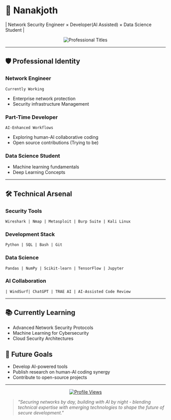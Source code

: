 # 🔐 Nanakjoth 
| Network Security Engineer × Developer(AI Assisted) × Data Science Student |

<div align="center">
  <img src="https://readme-typing-svg.demolab.com?font=Fira+Code&pause=1000&color=22D3EE&center=true&vCenter=true&width=435&lines=Network+Security+Engineer;AI-Assisted+Developer;Data+Science+Student" alt="Professional Titles">
</div>

---

## 🛡️ Professional Identity

### **Network Engineer** 
`Currently Working`
- Enterprise network protection
- Security infrastructure Management

### **Part-Time Developer** 
`AI-Enhanced Workflows`
- Exploring human-AI collaborative coding
- Open source contributions (Trying to be)

### **Data Science Student** 
- Machine learning fundamentals
- Deep Learning Concepts


---

## 🛠️ Technical Arsenal

### **Security Tools**
```
Wireshark | Nmap | Metasploit | Burp Suite | Kali Linux
```

### **Development Stack**
```
Python | SQL | Bash | Git
```

### **Data Science**
```
Pandas | NumPy | Scikit-learn | TensorFlow | Jupyter
```

### **AI Collaboration**
```
| WindSurf| ChatGPT | TRAE AI | AI-Assisted Code Review
```

---

## 📚 Currently Learning
- Advanced Network Security Protocols
- Machine Learning for Cybersecurity
- Cloud Security Architectures

## 🔭 Future Goals
- Develop AI-powered tools
- Publish research on human-AI coding synergy
- Contribute to open-source projects

---

<div align="center">
  <a href="https://github.com/Nanakjoth">
    <img src="https://komarev.com/ghpvc/?username=Nanakjoth&label=Profile+Views&color=0e75b6&style=flat" alt="Profile Views" />
  </a>
</div>

> *"Securing networks by day, building with AI by night - blending technical expertise with emerging technologies to shape the future of secure development."*

